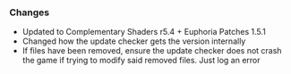 ### Changes
- Updated to Complementary Shaders r5.4 + Euphoria Patches 1.5.1
- Changed how the update checker gets the version internally
- If files have been removed, ensure the update checker does not crash the game if trying to modify said removed files. Just log an error
